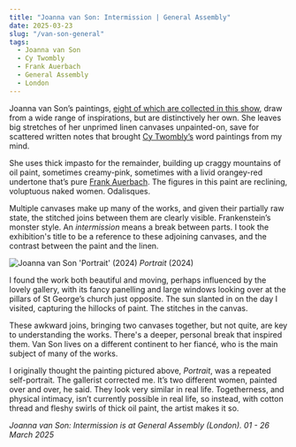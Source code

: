 ```yaml
---
title: "Joanna van Son: Intermission | General Assembly"
date: 2025-03-23
slug: "/van-son-general"
tags:
  - Joanna van Son
  - Cy Twombly
  - Frank Auerbach
  - General Assembly
  - London
---
```


Joanna van Son’s paintings, [eight of which are collected in this show](https://www.generalassemblylondon.com/exhibitions/23-intermission-joanna-van-son/), draw from a wide range of inspirations, but are distinctively her own. She leaves big stretches of her unprimed linen canvases unpainted-on, save for scattered written notes that brought [Cy Twombly’s](https://artangled.com/tags/cy-twombly/) word paintings from my mind.

She uses thick impasto for the remainder, building up craggy mountains of oil paint, sometimes creamy-pink, sometimes with a livid orangey-red undertone that’s pure [Frank Auerbach](https://artangled.com/tags/frank-auerbach/). The figures in this paint are reclining, voluptuous naked women. Odalisques.

Multiple canvases make up many of the works, and given their partially raw state, the stitched joins between them are clearly visible. Frankenstein’s monster style. An _intermission_ means a break between parts. I took the exhibition's title to be a reference to these adjoining canvases, and the contrast between the paint and the linen.

![Joanna van Son 'Portrait' (2024)](/van-son-general-1.jpeg)
_Portrait_ (2024)

I found the work both beautiful and moving, perhaps influenced by the lovely gallery, with its fancy panelling and large windows looking over at the pillars of St George’s church just opposite. The sun slanted in on the day I visited, capturing the hillocks of paint. The stitches in the canvas.

These awkward joins, bringing two canvases together, but not quite, are key to understanding the works. There's a deeper, personal break that inspired them. Van Son lives on a different continent to her fiancé, who is the main subject of many of the works.

I originally thought the painting pictured above, _Portrait_, was a repeated self-portrait. The gallerist corrected me. It’s two different women, painted over and over, he said. They look very similar in real life. Togetherness, and physical intimacy, isn’t currently possible in real life, so instead, with cotton thread and fleshy swirls of thick oil paint, the artist makes it so.

_Joanna van Son: Intermission is at General Assembly (London). 01 - 26 March 2025_
